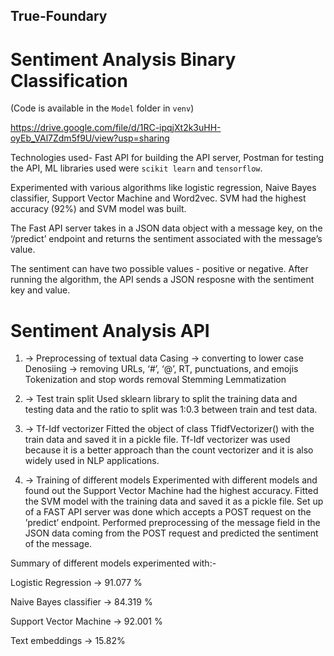 ## True-Foundary
# Sentiment Analysis Binary Classification


(Code is available in the ```Model``` folder in ```venv```)


https://drive.google.com/file/d/1RC-ipqjXt2k3uHH-oyEb_VAl7Zdm5f9U/view?usp=sharing



Technologies used- Fast API for building the API server, Postman for testing the API, ML libraries used were ```scikit learn``` and ```tensorflow```.


Experimented with various algorithms like logistic regression, Naive Bayes classifier, Support Vector Machine and Word2vec. SVM had the highest accuracy (92%) and SVM model was built.


The Fast API server takes in a JSON data object with a message key, on the ‘/predict’ endpoint and returns the sentiment associated with the message’s value. 


The sentiment can have two possible values - positive or negative. After running the algorithm, the API sends a JSON resposne with the sentiment key and value.



# Sentiment Analysis API
1) -> Preprocessing of textual data
Casing -> converting to lower case
Denosiing -> removing URLs, ‘#’, ‘@’, RT, punctuations, and emojis
Tokenization and stop words removal
Stemming
Lemmatization

2) -> Test train split
Used sklearn library to split the training data and testing data and the ratio to split was 1:0.3 between train and test data.

3) -> Tf-Idf vectorizer
Fitted the object of class TfidfVectorizer() with the train data and saved it in a pickle file.
Tf-Idf vectorizer was used because it is a better approach than the count vectorizer and it is also widely used in NLP applications.

4) -> Training of different models
Experimented with different models and found out the Support Vector Machine had the highest accuracy.
Fitted the SVM model with the training data and saved it as a pickle file.
Set up of a FAST API server was done which accepts a POST request on the ’predict’ endpoint.
Performed preprocessing of the message field in the JSON data coming from the POST request and predicted the sentiment of the message.


Summary of different models experimented with:-

Logistic Regression  -> 91.077 %


Naive Bayes classifier -> 84.319 %


Support Vector Machine -> 92.001 %


Text embeddings -> 15.82%

